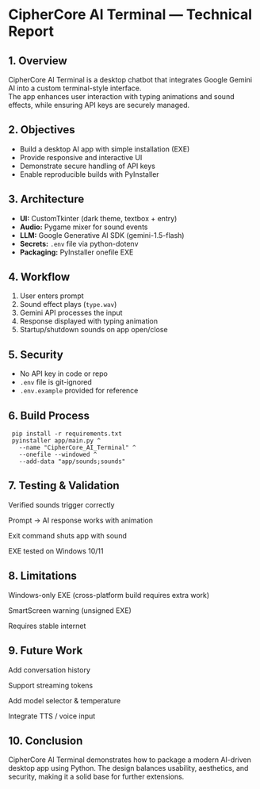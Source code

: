 # CipherCore AI Terminal — Technical Report

## 1. Overview
CipherCore AI Terminal is a desktop chatbot that integrates Google Gemini AI into a custom terminal-style interface.  
The app enhances user interaction with typing animations and sound effects, while ensuring API keys are securely managed.

## 2. Objectives
- Build a desktop AI app with simple installation (EXE)
- Provide responsive and interactive UI
- Demonstrate secure handling of API keys
- Enable reproducible builds with PyInstaller

## 3. Architecture
- **UI:** CustomTkinter (dark theme, textbox + entry)
- **Audio:** Pygame mixer for sound events
- **LLM:** Google Generative AI SDK (gemini-1.5-flash)
- **Secrets:** `.env` file via python-dotenv
- **Packaging:** PyInstaller onefile EXE

## 4. Workflow
1. User enters prompt
2. Sound effect plays (`type.wav`)
3. Gemini API processes the input
4. Response displayed with typing animation
5. Startup/shutdown sounds on app open/close

## 5. Security
- No API key in code or repo
- `.env` file is git-ignored
- `.env.example` provided for reference

 
## 6. Build Process
 
     pip install -r requirements.txt
     pyinstaller app/main.py ^
       --name "CipherCore_AI_Terminal" ^
       --onefile --windowed ^
       --add-data "app/sounds;sounds"





## 7. Testing & Validation

Verified sounds trigger correctly

Prompt → AI response works with animation

Exit command shuts app with sound

EXE tested on Windows 10/11

## 8. Limitations

Windows-only EXE (cross-platform build requires extra work)

SmartScreen warning (unsigned EXE)

Requires stable internet

## 9. Future Work

Add conversation history

Support streaming tokens

Add model selector & temperature

Integrate TTS / voice input

## 10. Conclusion

CipherCore AI Terminal demonstrates how to package a modern AI-driven desktop app using Python.
The design balances usability, aesthetics, and security, making it a solid base for further extensions.